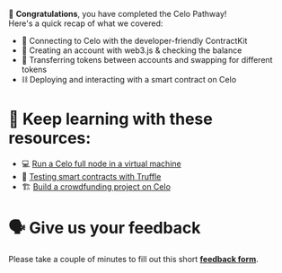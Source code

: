 🥳 **Congratulations**, you have completed the Celo Pathway! \
Here's a quick recap of what we covered:

- 🔌 Connecting to Celo with the developer-friendly ContractKit
- 🏦 Creating an account with web3.js & checking the balance
- 💸 Transferring tokens between accounts and swapping for different tokens
- ⛓ Deploying and interacting with a smart contract on Celo

# 🧐 Keep learning with these resources:

- 💻 [Run a Celo full node in a virtual machine](https://learn.figment.io/tutorials/how-to-run-a-celo-full-node-in-a-virtual-machine)
- 🔬 [Testing smart contracts with Truffle](https://learn.figment.io/tutorials/celo-testing-truffle)
- 🏗 [Build a crowdfunding project on Celo](https://learn.figment.io/tutorials/celo-crowd-funding-project)

# 🗣 Give us your feedback

Please take a couple of minutes to fill out this short **[feedback form](https://docs.google.com/forms/d/1SXg3xo0I1BRN2BAS-ffDbj1P6bfwo0x48trttmJ5xKs/)**.

